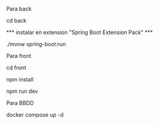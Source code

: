 Para back

cd back

*** instalar en extension "Spring Boot Extension Pack" ***

./mvnw spring-boot:run


Para front 

cd front

npm install

npm run dev


Para BBDD

docker compose up -d